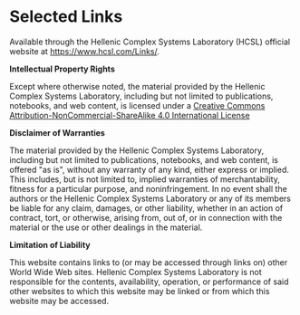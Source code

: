 # Selected Links
 
Available through the Hellenic Complex Systems Laboratory (HCSL) official website at https://www.hcsl.com/Links/.

**Intellectual Property Rights**

Except where otherwise noted, the material provided by the Hellenic Complex Systems Laboratory, including but not limited to publications, notebooks, and web content, is licensed under a [Creative Commons Attribution-NonCommercial-ShareAlike 4.0 International License](https://creativecommons.org/licenses/by-nc-sa/4.0/)

**Disclaimer of Warranties**

The material provided by the Hellenic Complex Systems Laboratory, including but not limited to publications, notebooks, and web content, is offered "as is", without any warranty of any kind, either express or implied. This includes, but is not limited to, implied warranties of merchantability, fitness for a particular purpose, and noninfringement. In no event shall the authors or the Hellenic Complex Systems Laboratory or any of its members be liable for any claim, damages, or other liability, whether in an action of contract, tort, or otherwise, arising from, out of, or in connection with the material or the use or other dealings in the material.

**Limitation of Liability**

This website contains links to (or may be accessed through links on) other World Wide Web sites. Hellenic Complex Systems Laboratory is not responsible for the contents, availability, operation, or performance of said other websites to which this website may be linked or from which this website may be accessed.
